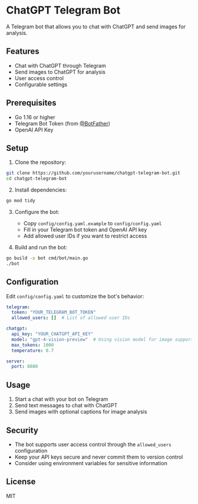 # ChatGPT Telegram Bot

A Telegram bot that allows you to chat with ChatGPT and send images for analysis.

## Features

- Chat with ChatGPT through Telegram
- Send images to ChatGPT for analysis
- User access control
- Configurable settings

## Prerequisites

- Go 1.16 or higher
- Telegram Bot Token (from [@BotFather](https://t.me/BotFather))
- OpenAI API Key

## Setup

1. Clone the repository:
```bash
git clone https://github.com/yourusername/chatgpt-telegram-bot.git
cd chatgpt-telegram-bot
```

2. Install dependencies:
```bash
go mod tidy
```

3. Configure the bot:
   - Copy `config/config.yaml.example` to `config/config.yaml`
   - Fill in your Telegram bot token and OpenAI API key
   - Add allowed user IDs if you want to restrict access

4. Build and run the bot:
```bash
go build -o bot cmd/bot/main.go
./bot
```

## Configuration

Edit `config/config.yaml` to customize the bot's behavior:

```yaml
telegram:
  token: "YOUR_TELEGRAM_BOT_TOKEN"
  allowed_users: []  # List of allowed user IDs

chatgpt:
  api_key: "YOUR_CHATGPT_API_KEY"
  model: "gpt-4-vision-preview"  # Using vision model for image support
  max_tokens: 1000
  temperature: 0.7

server:
  port: 8080
```

## Usage

1. Start a chat with your bot on Telegram
2. Send text messages to chat with ChatGPT
3. Send images with optional captions for image analysis

## Security

- The bot supports user access control through the `allowed_users` configuration
- Keep your API keys secure and never commit them to version control
- Consider using environment variables for sensitive information

## License

MIT 